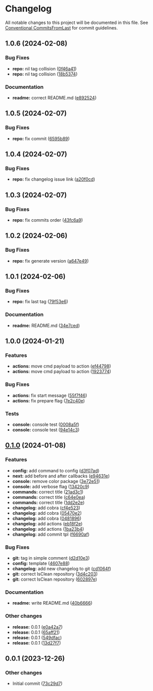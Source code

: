 # Changelog

All notable changes to this project will be documented in this file. See [Conventional CommitsFromLast](https://www.conventionalcommits.org/en/v1.0.0/) for commit guidelines.

## 1.0.6 (2024-02-08)

### Bug Fixes

* **repo:** nil tag collision ([0f46a41](https://github.com/klimby/version/commit/0f46a415ccb45b4e130baa0b73774581fc2f2f93))
* **repo:** nil tag collision ([18b5374](https://github.com/klimby/version/commit/18b5374f6f4bb3ac1abedb0570c0267bb2816534))

### Documentation

* **readme:** correct README.md ([e892524](https://github.com/klimby/version/commit/e892524fb5da0e5461644f40c4945e8642d2ac1a))

## 1.0.5 (2024-02-07)

### Bug Fixes

* **repo:** fix commit ([6595b89](https://github.com/klimby/version/commit/6595b89153699fe88c5dac9c46e5446a059711c7))

## 1.0.4 (2024-02-07)

### Bug Fixes

* **repo:** fix changelog issue link ([a20f0cd](https://github.com/klimby/version/commit/a20f0cd8d3b7481df30c43702e98043bc6d62641))

## 1.0.3 (2024-02-07)

### Bug Fixes

* **repo:** fix commits order ([43fc6a9](https://github.com/klimby/version/commit/43fc6a9f3d1868488f4c2a06ba41ca2c1d7db11e))

## 1.0.2 (2024-02-06)

### Bug Fixes

* **repo:** fix generate version ([a647e49](https://github.com/klimby/version/commit/a647e495de468407dacc5191b0e6298e143c66f8))

## 1.0.1 (2024-02-06)

### Bug Fixes

* **repo:** fix last tag ([79f53e6](https://github.com/klimby/version/commit/79f53e6762cda8fbb04813f2b951ef26d9e574d5))

### Documentation

* **readme:** README.md ([34e7ced](https://github.com/klimby/version/commit/34e7ced2ad03784b6d61e2f24e579963bf180977))

## 1.0.0 (2024-01-21)

### Features

* **actions:** move cmd payload to action ([ef44798](https://github.com/klimby/version/commit/ef44798d0fbccb45b76ab0aabdb6e92b0c1ef96f))
* **actions:** move cmd payload to action ([1923774](https://github.com/klimby/version/commit/19237744a654dad03ae8c5fd6d55324ed6ee7020))

### Bug Fixes

* **actions:** fix start message ([55f7f46](https://github.com/klimby/version/commit/55f7f46d9b22ff02d1a875a2f3b26c24a8678dd1))
* **actions:** fix prepare flag ([7e2c40e](https://github.com/klimby/version/commit/7e2c40ec6588c32046eca2a5c0ce26a0a0169639))

### Tests

* **console:** console test ([0008a5f](https://github.com/klimby/version/commit/0008a5fdf8b1677ad9008d3c54802f6103266494))
* **console:** console test ([94e14c3](https://github.com/klimby/version/commit/94e14c31e14fd2a46d3bec52ef7983186961c0b4))

## [0.1.0](https://github.com/klimby/version/compare/v0.0.1...v0.1.0) (2024-01-08)

### Features

* **config:** add command to config ([d3f07ad](https://github.com/klimby/version/commit/d3f07adf8574628a2d1188fac7500f854dfec1f8))
* **next:** add before and after callbacks ([e94631e](https://github.com/klimby/version/commit/e94631e0b4cd42620c5d34ea8752d55cd6f4732e))
* **console:** remove color package ([3e72e51](https://github.com/klimby/version/commit/3e72e516c9934e34349ae6f0e4e14ee66d638fac))
* **console:** add verbose flag ([13420c9](https://github.com/klimby/version/commit/13420c9df7adaba794cbe15d736c7aba940b8249))
* **commands:** correct title ([21ad3c1](https://github.com/klimby/version/commit/21ad3c1b743c9b50262a1b8f38f195551929ebc2))
* **commands:** correct title ([c64e0ea](https://github.com/klimby/version/commit/c64e0ea832c091d653a288327291e104c25621c9))
* **commands:** correct title ([1dd2e2e](https://github.com/klimby/version/commit/1dd2e2efe8b1901da9f6b5037a496174069d3e34))
* **changelog:** add cobra ([cf4e523](https://github.com/klimby/version/commit/cf4e523645765a72088b4fa319c2d7f8ccdd6bfb))
* **changelog:** add cobra ([05470e2](https://github.com/klimby/version/commit/05470e25390f7359969b05df60a210ff4430e8d5))
* **changelog:** add cobra ([0481896](https://github.com/klimby/version/commit/0481896e394544a8c9e0f86f902b0e155939b435))
* **changelog:** add actions ([eb18f2e](https://github.com/klimby/version/commit/eb18f2e9d8afc27aa7de8336e754f5b91f0b762e))
* **changelog:** add actions ([1ba23b4](https://github.com/klimby/version/commit/1ba23b4a12f6cb9fc532f047d586bfa936a62339))
* **changelog:** add commit tpl ([f6690af](https://github.com/klimby/version/commit/f6690af0eadc1724f348f9d3ee935da23a6ecaff))

### Bug Fixes

* **git:** tag in simple comment ([d2d10e3](https://github.com/klimby/version/commit/d2d10e37b851bbda6d1daa61ddb0c54ea79fdcde))
* **config:** template ([4607e88](https://github.com/klimby/version/commit/4607e88403393fa49935acbe7a7ee9dd60b5f049))
* **changelog:** add new changelog to git ([cd1064f](https://github.com/klimby/version/commit/cd1064f0cddb7948f701359675d08bc456d396e0))
* **git:** correct IsClean repository ([3d4c203](https://github.com/klimby/version/commit/3d4c2038030d1851b5651ac19a7967617c21d452))
* **git:** correct IsClean repository ([602897e](https://github.com/klimby/version/commit/602897e293f6eb7702616712414a9f4107819b53))

### Documentation

* **readme:** write README.md ([40b6666](https://github.com/klimby/version/commit/40b6666fa6f0fc59b071fb3b695026457df704cb))

### Other changes

* **release:** 0.0.1 ([e0a42a7](https://github.com/klimby/version/commit/e0a42a7dfef63667ff7676037d4dc37bd705e915))
* **release:** 0.0.1 ([65aff21](https://github.com/klimby/version/commit/65aff21810322f2667882f01741144488e3ece24))
* **release:** 0.0.1 ([549dfac](https://github.com/klimby/version/commit/549dfac2d4076778c549d051c4d75b66a0d2712a))
* **release:** 0.0.1 ([13d27f7](https://github.com/klimby/version/commit/13d27f7a8404d6cdba3e7ecd610f7f22ab7d927e))

## 0.0.1 (2023-12-26)

### Other changes

* Initial commit ([73c29d7](https://github.com/klimby/version/commit/73c29d7385cb3408ef462ae105424ed177fb1b4e))
